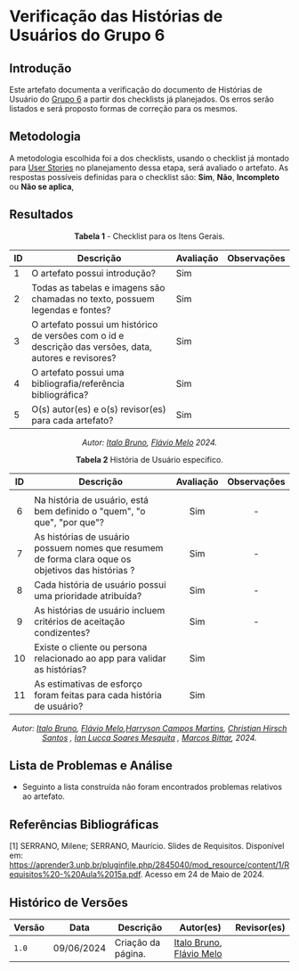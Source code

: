 # Verificação das Histórias de Usuários do Grupo 6

## Introdução

Este artefato documenta a verificação do documento de Histórias de Usuário do [Grupo 6](https://requisitos-de-software.github.io/2024.1-Firefox/) a partir dos checklists já planejados. Os erros serão listados e será proposto formas de correção para os mesmos.


## Metodologia

A metodologia escolhida foi a dos checklists, usando o checklist já montado para [User Stories](docs/Verificacao/entrega4/planejamento_entr_4.md) no planejamento dessa etapa, será avaliado o artefato. As respostas possíveis definidas para o checklist são:
**Sim**, **Não**, **Incompleto** ou **Não se aplica**, 


## Resultados

<center>

**Tabela 1** - Checklist para os Itens Gerais.

| ID  | Descrição                                                                                              | Avaliação | Observações |
| --- | ------------------------------------------------------------------------------------------------------ | --------- | ----------- |
| 1   | O artefato possui introdução?                                                                          |   Sim        |             |
| 2   | Todas as tabelas e imagens são chamadas no texto, possuem legendas e fontes?                                      |  Sim         |             |
| 3   | O artefato possui um histórico de versões com o id e descrição das versões, data, autores e revisores? |   Sim        |             |
| 4   |     O artefato possui uma bibliografia/referência bibliográfica?                            |   Sim        |             |
| 5 |  O(s) autor(es) e o(s) revisor(es) para cada artefato?	 | Sim |


_Autor: [Italo Bruno](https://github.com/Italobrunom), [Flávio Melo](https://github.com/flavioovatsug) 2024._

</center>

<font><p style="text-align: center">**Tabela 2**  História de Usuário especifico.</p></font>

<center>

| ID  | Descrição                                                                                                                                 | Avaliação  | Observações |
| :-: | ----------------------------------------------------------------------------------------------------------------------------------------- | :--------: | :---------: |
|     | 
|  6  | Na história de usuário, está bem definido o "quem", "o que", "por que"?                          |    Sim     |      -      |
|  7  | As histórias de usuário possuem nomes que resumem de forma clara oque os objetivos das histórias ?                          | Sim |      -      |
|  8  | 	Cada história de usuário possui uma prioridade atribuída?                                                                                 |    Sim     |      -      |
|  9  | As histórias de usuário incluem critérios de aceitação condizentes?    |    Sim     |      -      |
| 10 | Existe o cliente ou persona relacionado ao app para validar as histórias?	 | Sim | |
| 11 | As estimativas de esforço foram feitas para cada história de usuário? | Sim | |


_Autor: [Italo Bruno](https://github.com/Italobrunom), [Flávio Melo](https://github.com/flavioovatsug),[Harryson Campos Martins](https://github.com/harry-cmartin), [Christian Hirsch Santos](https://github.com/crstyhs)    , [Ian Lucca Soares Mesquita](https://github.com/IanLucca12)                               , [Marcos Bittar](https://github.com/Bittarx), 2024._


</center>


## Lista de Problemas e Análise 

- Seguinto a lista construída não foram encontrados problemas relativos ao artefato.



## Referências Bibliográficas
[1] SERRANO, Milene; SERRANO, Maurício. Slides de Requisitos. Disponível em: <https://aprender3.unb.br/pluginfile.php/2845040/mod_resource/content/1/Requisitos%20-%20Aula%2015a.pdf>. Acesso em 24 de Maio de 2024.



## Histórico de Versões

| Versão | Data       | Descrição                                   | Autor(es)                                        | Revisor(es)                                      |
| ------ | ---------- | ------------------------------------------- | ------------------------------------------------ | ------------------------------------------------ |
| `1.0`  | 09/06/2024 | Criação da página.                          | [Italo Bruno](https://github.com/Italobrunom), [Flávio Melo](https://github.com/flavioovatsug) |  |

